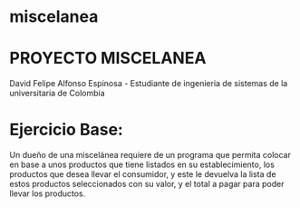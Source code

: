 # miscelanea
# PROYECTO MISCELANEA 
 David Felipe Alfonso Espinosa - Estudiante de ingenieria de sistemas de la universitaria de Colombia

# Ejercicio Base:
Un dueño de una miscelánea requiere de un programa que permita colocar en base a unos productos que tiene listados en su establecimiento, los productos que desea llevar el consumidor, y este le devuelva la lista de estos productos seleccionados con su valor, y el total a pagar para poder llevar los productos. 
